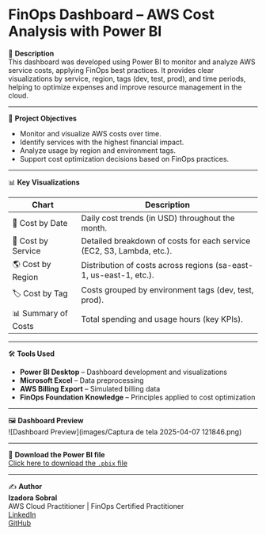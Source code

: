 # FinOps Dashboard – AWS Cost Analysis with Power BI

📄 **Description**  
This dashboard was developed using Power BI to monitor and analyze AWS service costs, applying FinOps best practices. It provides clear visualizations by service, region, tags (dev, test, prod), and time periods, helping to optimize expenses and improve resource management in the cloud.

---

🎯 **Project Objectives**  
- Monitor and visualize AWS costs over time.  
- Identify services with the highest financial impact.  
- Analyze usage by region and environment tags.  
- Support cost optimization decisions based on FinOps practices.

---

📊 **Key Visualizations**

| Chart               | Description                                                    |
|--------------------|----------------------------------------------------------------|
| 📅 Cost by Date     | Daily cost trends (in USD) throughout the month.               |
| 🔧 Cost by Service  | Detailed breakdown of costs for each service (EC2, S3, Lambda, etc.). |
| 🌎 Cost by Region   | Distribution of costs across regions (sa-east-1, us-east-1, etc.). |
| 🏷 Cost by Tag      | Costs grouped by environment tags (dev, test, prod).           |
| 📊 Summary of Costs | Total spending and usage hours (key KPIs).                     |

---

🛠 **Tools Used**  
- **Power BI Desktop** – Dashboard development and visualizations  
- **Microsoft Excel** – Data preprocessing  
- **AWS Billing Export** – Simulated billing data  
- **FinOps Foundation Knowledge** – Principles applied to cost optimization  

---

🖼 **Dashboard Preview**  
![Dashboard Preview](images/Captura de tela 2025-04-07 121846.png)

---

📁 **Download the Power BI file**  
[Click here to download the `.pbix` file](FinOps%20Dashboard.pbix)

---

✍️ **Author**  
**Izadora Sobral**  
AWS Cloud Practitioner | FinOps Certified Practitioner  
[LinkedIn](https://www.linkedin.com/in/izadora-sobral)  
[GitHub](https://github.com/izadorasobral)
